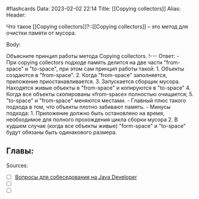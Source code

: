 #flashcards
Data: 2023-02-02 22:14
Title: [[Copying collectors]]
Alias:
Header:

Что такое [[Copying collectors]]?::[[Copying collectors]] – это метод для очистки памяти от мусора.
<!--SR:!2023-02-04,1,130-->



Body:



Объясните принцип работы метода Copying collectors.
!---
Ответ:
	- При copying collectors подходе память делится на две части "from-space" и "to-space", при этом сам принцип работы такой:
		1. Объекты создаются в "from-space".
		2. Когда "from-space" заполняется, приложение приостанавливается.
		3. Запускается сборщик мусора. Находятся живые объекты в "from-space" и копируются в "to-space"
		4. Когда все объекты скопированы «from-space» полностью очищается;
		5. "to-space" и "from-space" меняются местами.
	- Главный плюс такого подхода в том, что объекты плотно забивают память. 
	- Минусы подхода:
		1.  Приложение должно быть остановлено на время, необходимое для полного прохождения цикла сборки мусора
		2.  В худшем случае (когда все объекты живые) "form-space" и "to-space" будут обязаны быть одинакового размера.
<!--SR:!2023-02-05,1,130-->




Главы:
-


Sources:
- [ ] [Вопросы для собеседования на Java Developer](https://github.com/enhorse/java-interview/blob/master/README.md#%D0%9E%D0%9E%D0%9F)
- [ ] []()
- [ ] []()
